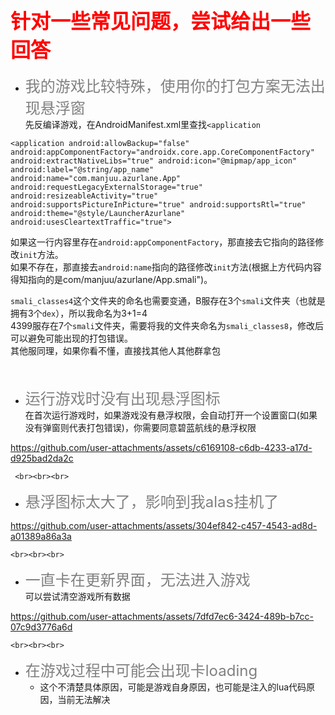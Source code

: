 ## <font color=red size=6> 针对一些常见问题，尝试给出一些回答 </font>
* <font color=gray size=5>我的游戏比较特殊，使用你的打包方案无法出现悬浮窗 </font><br>
    先反编译游戏，在AndroidManifest.xml里查找`<application`<br>
```
<application android:allowBackup="false" android:appComponentFactory="androidx.core.app.CoreComponentFactory" android:extractNativeLibs="true" android:icon="@mipmap/app_icon" android:label="@string/app_name" android:name="com.manjuu.azurlane.App" android:requestLegacyExternalStorage="true" android:resizeableActivity="true" android:supportsPictureInPicture="true" android:supportsRtl="true" android:theme="@style/LauncherAzurlane" android:usesCleartextTraffic="true">
```
如果这一行内容里存在`android:appComponentFactory`，那直接去它指向的路径修改`init`方法。<br>
如果不存在，那直接去`android:name`指向的路径修改`init`方法(根据上方代码内容得知指向的是com/manjuu/azurlane/App.smali")。<br>

`smali_classes4`这个文件夹的命名也需要变通，B服存在3个`smali`文件夹（也就是拥有3个`dex`），所以我命名为3+1=4<br>
4399服存在7个`smali`文件夹，需要将我的文件夹命名为`smali_classes8`，修改后可以避免可能出现的打包错误。<br>其他服同理，如果你看不懂，直接找其他人其他群拿包
<br><br><br>
* <font color=gray size=5>运行游戏时没有出现悬浮图标 </font><br>
     在首次运行游戏时，如果游戏没有悬浮权限，会自动打开一个设置窗口(如果没有弹窗则代表打包错误)，你需要同意碧蓝航线的悬浮权限<br>

     
https://github.com/user-attachments/assets/c6169108-c6db-4233-a17d-d925bad2da2c


     <br><br><br>
* <font color=gray size=5>悬浮图标太大了，影响到我alas挂机了 </font><br>


https://github.com/user-attachments/assets/304ef842-c457-4543-ad8d-a01389a86a3a


    <br><br><br>
* <font color=gray size=5>一直卡在更新界面，无法进入游戏 </font><br>
    可以尝试清空游戏所有数据<br>
    

https://github.com/user-attachments/assets/7dfd7ec6-3424-489b-b7cc-07c9d3776a6d


    <br><br><br>
* <font color=gray size=5>在游戏过程中可能会出现卡loading </font><br>
    * 这个不清楚具体原因，可能是游戏自身原因，也可能是注入的lua代码原因，当前无法解决

